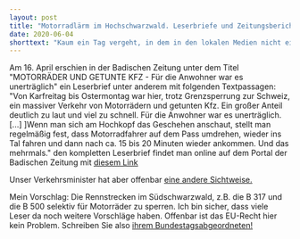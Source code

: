 ```yaml
---
layout: post
title: "Motorradlärm im Hochschwarzwald. Leserbriefe und Zeitungsberichte"
date: 2020-06-04
shorttext: "Kaum ein Tag vergeht, in dem in den lokalen Medien nicht ein Leserbrief oder Bericht über Motorradfahrer erscheint. Viel zu oft sind es Berichte über Tote oder Schwerverletzte, die auf den Rennstrecken rund um B 500, B 317 und B31 verunglücken. Und mindestens genauso oft gibt es redaktionelle Beiträge oder Leserbriefe, in dem Menschen über ihren verzweifelten Kampf gegen den Lärm berichten."
---
```


Am 16. April erschien in der Badischen Zeitung unter dem Titel "MOTORRÄDER UND GETUNTE KFZ - Für die Anwohner war es unerträglich" ein Leserbrief unter anderem mit folgenden Textpassagen: "Von Karfreitag bis Ostermontag war hier, trotz Grenzsperrung zur Schweiz, ein massiver Verkehr von Motorrädern und getunten Kfz. Ein großer Anteil deutlich zu laut und viel zu schnell. Für die Anwohner war es unerträglich. [...] ]Wenn man sich am Hochkopf das Geschehen anschaut, stellt man regelmäßig fest, dass Motorradfahrer auf dem Pass umdrehen, wieder ins Tal fahren und dann nach ca. 15 bis 20 Minuten wieder ankommen. Und das mehrmals." den kompletten Leserbrief findet man online auf dem Portal der Badischen Zeitung mit  <span style="text-decoration: underline;">[diesem Link](https://www.badische-zeitung.de/leserbriefe-xmack7fqx--184823445.html)</span>

Unser Verkehrsminister hat aber offenbar <span style="text-decoration: underline;">[eine andere Sichtweise.](https://www.spiegel.de/auto/motorraeder-andreas-scheuer-lehnt-fahrverbote-am-sonntag-ab-a-914a3a0c-e58d-4058-8b5b-e83c167cb250)</span>

Mein Vorschlag: Die Rennstrecken im Südschwarzwald, z.B. die B 317 und die B 500 selektiv für Motorräder zu sperren. Ich bin sicher, dass viele Leser da noch weitere Vorschläge haben. Offenbar ist das EU-Recht hier kein Problem. Schreiben Sie also <span style="text-decoration: underline;">[ihrem Bundestagsabgeordneten!](https://www.bundestag.de/abgeordnete)</span>
